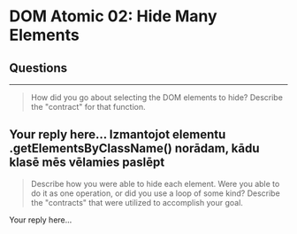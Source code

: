 # DOM Atomic 02: Hide Many Elements

## Questions

---

> How did you go about selecting the DOM elements to hide? Describe the "contract" for that function.

Your reply here...
Izmantojot elementu .getElementsByClassName() norādam, kādu klasē mēs vēlamies paslēpt
---

> Describe how you were able to hide each element. Were you able to do it as one operation, or did you use a loop of some kind? Describe the "contracts" that were utilized to accomplish your goal.

Your reply here...